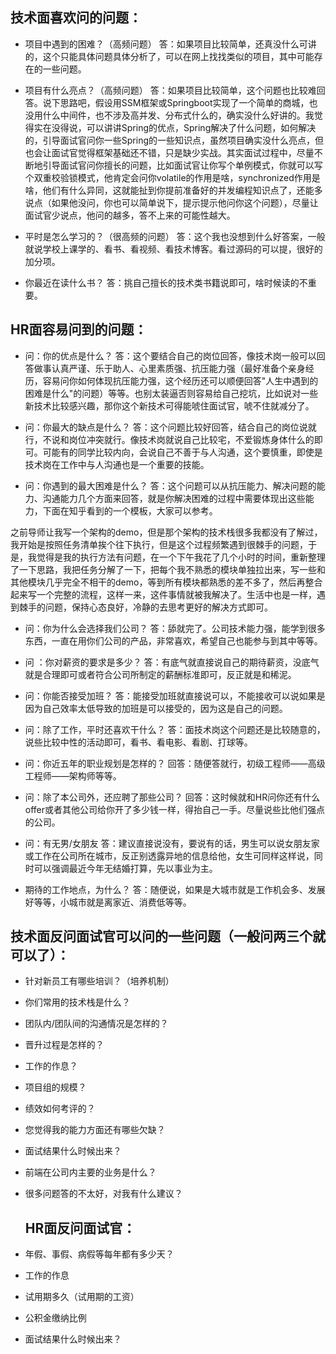 ## 技术面喜欢问的问题：

* 项目中遇到的困难？（高频问题）
答：如果项目比较简单，还真没什么可讲的，这个只能具体问题具体分析了，可以在网上找找类似的项目，其中可能存在的一些问题。

* 项目有什么亮点？（高频问题）
答：如果项目比较简单，这个问题也比较难回答。说下思路吧，假设用SSM框架或Springboot实现了一个简单的商城，也没用什么中间件，也不涉及高并发、分布式什么的，确实没什么好讲的。我觉得实在没得说，可以讲讲Spring的优点，Spring解决了什么问题，如何解决的，引导面试官问你一些Spring的一些知识点，虽然项目确实没什么亮点，但也会让面试官觉得框架基础还不错，只是缺少实战。其实面试过程中，尽量不断地引导面试官问你擅长的问题，比如面试官让你写个单例模式，你就可以写个双重校验锁模式，他肯定会问你volatile的作用是啥，synchronized作用是啥，他们有什么异同，这就能扯到你提前准备好的并发编程知识点了，还能多说点（如果他没问，你也可以简单说下，提示提示他问你这个问题），尽量让面试官少说点，他问的越多，答不上来的可能性越大。

* 平时是怎么学习的？（很高频的问题）
答：这个我也没想到什么好答案，一般就说学校上课学的、看书、看视频、看技术博客。看过源码的可以提，很好的加分项。

* 你最近在读什么书？
答：挑自己擅长的技术类书籍说即可，啥时候读的不重要。

## HR面容易问到的问题：

* 问：你的优点是什么？
答：这个要结合自己的岗位回答，像技术岗一般可以回答做事认真严谨、乐于助人、心里素质强、抗压能力强（最好准备个亲身经历，容易问你如何体现抗压能力强，这个经历还可以顺便回答"人生中遇到的困难是什么"的问题）等等。也别太装逼否则容易给自己挖坑，比如说对一些新技术比较感兴趣，那你这个新技术可得能唬住面试官，唬不住就减分了。

* 问：你最大的缺点是什么？
答：这个问题比较好回答，结合自己的岗位说就行，不说和岗位冲突就行。像技术岗就说自己比较宅，不爱锻炼身体什么的即可。可能有的同学比较内向，会说自己不善于与人沟通，这个要慎重，即使是技术岗在工作中与人沟通也是一个重要的技能。

* 问：你遇到的最大困难是什么？
答：这个问题可以从抗压能力、解决问题的能力、沟通能力几个方面来回答，就是你解决困难的过程中需要体现出这些能力，下面在知乎看到的一个模板，大家可以参考。

之前导师让我写一个架构的demo，但是那个架构的技术栈很多我都没有了解过，我开始是按照任务清单挨个往下执行，但是这个过程频繁遇到很棘手的问题，于是，我觉得是我的执行方法有问题，在一个下午我花了几个小时的时间，重新整理了一下思路，我把任务分解了一下，把每个我不熟悉的模块单独拉出来，写一些和其他模块几乎完全不相干的demo，等到所有模块都熟悉的差不多了，然后再整合起来写一个完整的流程，这样一来，这件事情就被我解决了。生活中也是一样，遇到棘手的问题，保持心态良好，冷静的去思考更好的解决方式即可。

* 问：你为什么会选择我们公司？
答：舔就完了。公司技术能力强，能学到很多东西，一直在用你们公司的产品，非常喜欢，希望自己也能参与到其中等等。

* 问 ：你对薪资的要求是多少？
答：有底气就直接说自己的期待薪资，没底气就是合理即可或者符合公司所制定的薪酬标准即可，反正就是和稀泥。

* 问：你能否接受加班？
答：能接受加班就直接说可以，不能接收可以说如果是因为自己效率太低导致的加班是可以接受的，因为这是自己的问题。

* 问：除了工作，平时还喜欢干什么？
答：面技术岗这个问题还是比较随意的，说些比较中性的活动即可，看书、看电影、看剧、打球等。

* 问：你近五年的职业规划是怎样的？
回答：随便答就行，初级工程师——高级工程师——架构师等等。

* 问：除了本公司外，还应聘了那些公司？
回答：这时候就和HR问你还有什么offer或者其他公司给你开了多少钱一样，得抬自己一手。尽量说些比他们强点的公司。

* 问：有无男/女朋友
答：建议直接说没有，要说有的话，男生可以说女朋友家或工作在公司所在城市，反正别透露异地的信息给他，女生可同样这样说，同时可以强调最近今年无结婚打算，先以事业为主。

* 期待的工作地点，为什么？
答：随便说，如果是大城市就是工作机会多、发展好等等，小城市就是离家近、消费低等等。

## 技术面反问面试官可以问的一些问题（一般问两三个就可以了）：

* 针对新员工有哪些培训？（培养机制）

* 你们常用的技术栈是什么？

* 团队内/团队间的沟通情况是怎样的？

* 晋升过程是怎样的？

* 工作的作息？

* 项目组的规模？

* 绩效如何考评的？

* 您觉得我的能力方面还有哪些欠缺？

* 面试结果什么时候出来？

* 前端在公司内主要的业务是什么？

* 很多问题答的不太好，对我有什么建议？

  ## HR面反问面试官：

* 年假、事假、病假等每年都有多少天？

* 工作的作息

* 试用期多久（试用期的工资）

* 公积金缴纳比例

* 面试结果什么时候出来？